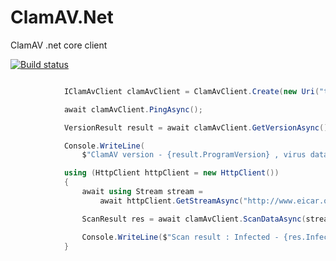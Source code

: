 # ClamAV.Net
ClamAV .net core client

[![Build status](https://ci.appveyor.com/api/projects/status/uep7igf5d3p9kbg2?svg=true)](https://ci.appveyor.com/project/petertsu/clamav-net)


```csharp

            IClamAvClient clamAvClient = ClamAvClient.Create(new Uri("tcp://127.0.0.1:3310"));

            await clamAvClient.PingAsync();

            VersionResult result = await clamAvClient.GetVersionAsync();

            Console.WriteLine(
                $"ClamAV version - {result.ProgramVersion} , virus database version {result.VirusDbVersion}");

            using (HttpClient httpClient = new HttpClient())
            {
                await using Stream stream =
                    await httpClient.GetStreamAsync("http://www.eicar.org/download/eicar.com.txt");

                ScanResult res = await clamAvClient.ScanDataAsync(stream);

                Console.WriteLine($"Scan result : Infected - {res.Infected} , Virus name {res.VirusName}");
            }
```
